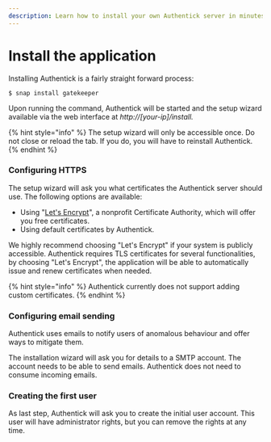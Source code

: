 ```yaml
---
description: Learn how to install your own Authentick server in minutes using Snap.
---
```


# Install the application

Installing Authentick is a fairly straight forward process:

```
$ snap install gatekeeper
```

Upon running the command, Authentick will be started and the setup wizard available via the web interface at _http://\[your-ip\]/install._

{% hint style="info" %}
The setup wizard will only be accessible once. Do not close or reload the tab. If you do, you will have to reinstall Authentick.
{% endhint %}

### Configuring HTTPS

The setup wizard will ask you what certificates the Authentick server should use. The following options are available:

* Using "[Let's Encrypt](https://letsencrypt.org/)", a nonprofit Certificate Authority, which will offer you free certificates. 
* Using default certificates by Authentick. 

We highly recommend choosing "Let's Encrypt" if your system is publicly accessible. Authentick requires TLS certificates for several functionalities, by choosing "Let's Encrypt", the application will be able to automatically issue and renew certificates when needed.

{% hint style="info" %}
Authentick currently does not support adding custom certificates.
{% endhint %}

### Configuring email sending

Authentick uses emails to notify users of anomalous behaviour and offer ways to mitigate them.

The installation wizard will ask you for details to a SMTP account. The account needs to be able to send emails. Authentick does not need to consume incoming emails.

### Creating the first user

As last step, Authentick will ask you to create the initial user account. This user will have administrator rights, but you can remove the rights at any time.

